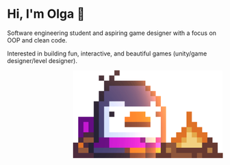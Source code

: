 # Hi, I'm Olga 👋

Software engineering student and aspiring game designer with
a focus on OOP and clean code. 

Interested in building fun, interactive, and beautiful games
(unity/game designer/level designer).

<img align="right" alt="Bred the penguin chillin' by the fire." width="350" src="Fire.gif" />

